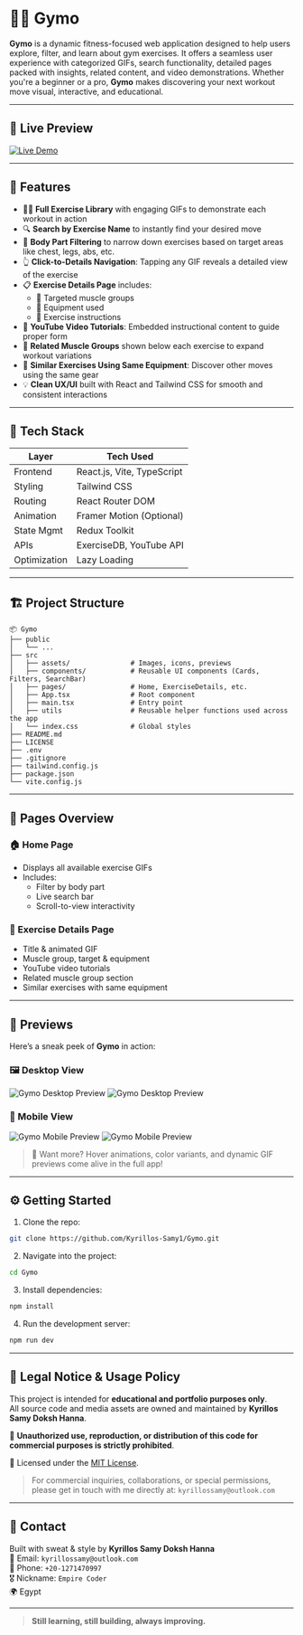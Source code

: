 # 🏋️‍♂️ Gymo

**Gymo** is a dynamic fitness-focused web application designed to help users explore, filter, and learn about gym exercises. It offers a seamless user experience with categorized GIFs, search functionality, detailed pages packed with insights, related content, and video demonstrations. Whether you're a beginner or a pro, **Gymo** makes discovering your next workout move visual, interactive, and educational.

---

## 🚀 Live Preview

[![Live Demo](https://img.shields.io/badge/Live%20Demo-Gymo-2E8B57?style=for-the-badge&logo=vercel&logoColor=white)](https://gymo-sigma.vercel.app/)  

---

## 🎯 Features

- 🏋️‍♀️ **Full Exercise Library** with engaging GIFs to demonstrate each workout in action  
- 🔍 **Search by Exercise Name** to instantly find your desired move  
- 🧩 **Body Part Filtering** to narrow down exercises based on target areas like chest, legs, abs, etc.  
- 👆 **Click-to-Details Navigation**: Tapping any GIF reveals a detailed view of the exercise  
- 📋 **Exercise Details Page** includes:
  - 💪 Targeted muscle groups
  - 🔄 Equipment used
  - 📝 Exercise instructions
- 🎥 **YouTube Video Tutorials**: Embedded instructional content to guide proper form  
- 🔄 **Related Muscle Groups** shown below each exercise to expand workout variations  
- 📸 **Similar Exercises Using Same Equipment**: Discover other moves using the same gear  
- 💡 **Clean UX/UI** built with React and Tailwind CSS for smooth and consistent interactions

---

## 🧠 Tech Stack

| Layer        | Tech Used                     |
|--------------|-------------------------------|
| Frontend     | React.js, Vite, TypeScript    |
| Styling      | Tailwind CSS                  |
| Routing      | React Router DOM              |
| Animation    | Framer Motion (Optional)      |
| State Mgmt   | Redux Toolkit                 |
| APIs         | ExerciseDB, YouTube API       |
| Optimization | Lazy Loading                  |

---

## 🏗️ Project Structure

```
📦 Gymo
├── public                     
│   └── ...
├── src
│   ├── assets/               # Images, icons, previews
│   ├── components/           # Reusable UI components (Cards, Filters, SearchBar)
│   ├── pages/                # Home, ExerciseDetails, etc.
│   ├── App.tsx               # Root component
│   ├── main.tsx              # Entry point
│   ├── utils                 # Reusable helper functions used across the app
│   └── index.css             # Global styles
├── README.md
├── LICENSE
├── .env
├── .gitignore
├── tailwind.config.js
├── package.json
└── vite.config.js
```

---

## 📌 Pages Overview

### 🏠 Home Page

- Displays all available exercise GIFs  
- Includes:  
  - Filter by body part  
  - Live search bar  
  - Scroll-to-view interactivity  

### 📄 Exercise Details Page

- Title & animated GIF  
- Muscle group, target & equipment  
- YouTube video tutorials  
- Related muscle group section  
- Similar exercises with same equipment

---

## 📸 Previews

Here’s a sneak peek of **Gymo** in action:

### 🖼️ Desktop View

![Gymo Desktop Preview](./src/assets/previews/desktop-preview/1-desktop-preview.png)
![Gymo Desktop Preview](./src/assets/previews/desktop-preview/2-desktop-preview.png)

### 📱 Mobile View

![Gymo Mobile Preview](./src/assets/previews/mobile-preview/1-mobile-preview.png)
![Gymo Mobile Preview](./src/assets/previews/mobile-preview/2-mobile-preview.png)

> 🎥 Want more? Hover animations, color variants, and dynamic GIF previews come alive in the full app!

---

## ⚙️ Getting Started

1. Clone the repo:

```bash
git clone https://github.com/Kyrillos-Samy1/Gymo.git
```

2. Navigate into the project:

```bash
cd Gymo
```

3. Install dependencies:

```bash
npm install
```

4. Run the development server:

```bash
npm run dev
```

---

## 🔐 Legal Notice & Usage Policy

This project is intended for **educational and portfolio purposes only**.  
All source code and media assets are owned and maintained by **Kyrillos Samy Doksh Hanna**.

🚫 **Unauthorized use, reproduction, or distribution of this code for commercial purposes is strictly prohibited**.

📄 Licensed under the [MIT License](./LICENSE).

> For commercial inquiries, collaborations, or special permissions, please get in touch with me directly at: `kyrillossamy@outlook.com`

---

## 💬 Contact

Built with sweat & style by **Kyrillos Samy Doksh Hanna**  
📧 Email: `kyrillossamy@outlook.com`  
📱 Phone: `+20-1271470997`  
🎖️ Nickname: `Empire Coder`  
🌍 Egypt

---

> **Still learning, still building, always improving.**
